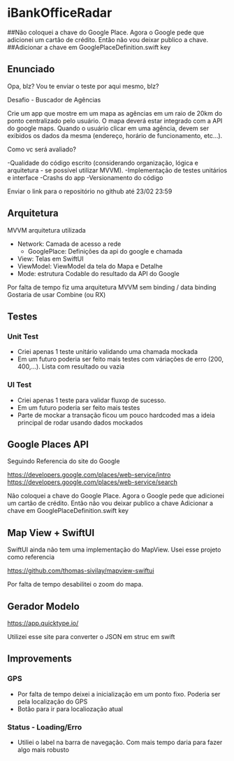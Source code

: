 # iBankOfficeRadar

##Não coloquei a chave do Google Place. Agora o Google pede que adicionei um cartão de crédito. Então não vou deixar publico a chave.
##Adicionar a chave em GooglePlaceDefinition.swift key

## Enunciado

Opa, blz? Vou te enviar o teste por aqui mesmo, blz?

Desafio - Buscador de Agências

Crie um app que mostre em um mapa as agências em um raio de 20km do ponto centralizado pelo usuário. O mapa deverá estar integrado com a API do google maps. Quando o usuário clicar em uma agência, devem ser exibidos os dados da mesma (endereço, horário de funcionamento, etc...).

Como vc será avaliado?

-Qualidade do código escrito (considerando organização, lógica e arquitetura - se possível utilizar MVVM).
-Implementação de testes unitários e interface
-Crashs do app
-Versionamento do código

Enviar o link para o repositório no github até 23/02 23:59

## Arquitetura 

MVVM arquitetura utilizada

- Network: Camada de acesso a rede
    - GooglePlace: Definições da api do google e chamada
- View: Telas em SwiftUI
- ViewModel: ViewModel da tela do Mapa e Detalhe
- Mode: estrutura Codable do resultado da API do Google

Por falta de tempo fiz uma arquitetura MVVM sem binding / data binding
Gostaria de usar Combine (ou RX)

## Testes

### Unit Test

- Criei apenas 1 teste unitário validando uma chamada mockada
- Em um futuro poderia ser feito mais testes com váriações de erro (200, 400,...). Lista com resultado ou vazia

### UI Test

- Criei apenas 1 teste para validar fluxop de sucesso.
- Em um futuro poderia ser feito mais testes
- Parte de mockar a transação ficou um pouco hardcoded mas a ideia principal de rodar usando dados mockados

## Google Places API

Seguindo Referencia do site do Google 

https://developers.google.com/places/web-service/intro
https://developers.google.com/places/web-service/search

Não coloquei a chave do Google Place. Agora o Google pede que adicionei um cartão de crédito. Então não vou deixar publico a chave
Adicionar a chave em GooglePlaceDefinition.swift key

## Map View + SwiftUI

SwiftUI ainda não tem uma implementação do MapView. Usei esse projeto como referencia

https://github.com/thomas-sivilay/mapview-swiftui

Por falta de tempo desabilitei o zoom do mapa.

## Gerador Modelo

https://app.quicktype.io/ 

Utilizei esse site para converter o JSON em struc em swift

## Improvements

### GPS

- Por falta de tempo deixei a inicialização em um ponto fixo. Poderia ser pela localização do GPS
- Botão para ir para localiozação atual


### Status - Loading/Erro

- Utiliei o label na barra de navegação. Com mais tempo daria para fazer algo mais robusto
